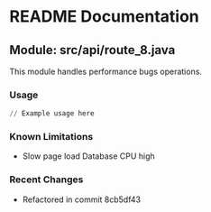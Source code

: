 # README Documentation

## Module: src/api/route_8.java

This module handles performance bugs operations.

### Usage

```python
// Example usage here
```

### Known Limitations

- Slow page load Database CPU high

### Recent Changes

- Refactored in commit 8cb5df43
